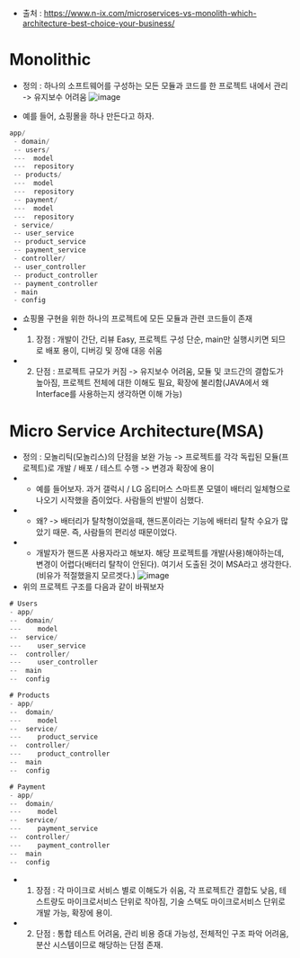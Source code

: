 * 출처 : https://www.n-ix.com/microservices-vs-monolith-which-architecture-best-choice-your-business/

Monolithic
==========
* 정의 : 하나의 소프트웨어를 구성하는 모든 모듈과 코드를 한 프로젝트 내에서 관리 -> 유지보수 어려움
  ![image](https://user-images.githubusercontent.com/70207093/176204367-d9d89639-f521-4bea-a52c-3c3686b16dfc.png)

* 예를 들어, 쇼핑몰을 하나 만든다고 하자.
```java
app/
 - domain/
 -- users/
 ---  model
 ---  repository
 -- products/
 ---  model
 ---  repository
 -- payment/
 ---  model
 ---  repository
 - service/
 -- user_service
 -- product_service
 -- payment_service
 - controller/
 -- user_controller
 -- product_controller
 -- payment_controller
 - main
 - config
```
* 쇼핑몰 구현을 위한 하나의 프로젝트에 모든 모듈과 관련 코드들이 존재
* 1) 장점 : 개발이 간단, 리뷰 Easy, 프로젝트 구성 단순, main만 실행시키면 되므로 배포 용이, 디버깅 및 장애 대응 쉬움
* 2) 단점 : 프로젝트 규모가 커짐 -> 유지보수 어려움, 모듈 및 코드간의 결합도가 높아짐, 프로젝트 전체에 대한 이해도 필요, 확장에 불리함(JAVA에서 왜 Interface를 사용하는지 생각하면 이해 가능)

Micro Service Architecture(MSA)
===============================
* 정의 : 모놀리틱(모놀리스)의 단점을 보완 가능 -> 프로젝트를 각각 독립된 모듈(프로젝트)로 개발 / 배포 / 테스트 수행 -> 변경과 확장에 용이
* * 예를 들어보자. 과거 갤럭시 / LG 옵티머스 스마트폰 모델이 배터리 일체형으로 나오기 시작했을 즘이었다. 사람들의 반발이 심했다. 
* * 왜? -> 배터리가 탈착형이었을때, 핸드폰이라는 기능에 배터리 탈착 수요가 많았기 때문. 즉, 사람들의 편리성 때문이었다.
* * 개발자가 핸드폰 사용자라고 해보자. 해당 프로젝트를 개발(사용)해야하는데, 변경이 어렵다(배터리 탈착이 안된다). 여기서 도출된 것이 MSA라고 생각한다.(비유가 적절했을지 모르겟다.)
    ![image](https://user-images.githubusercontent.com/70207093/176207196-149d568d-138a-4200-94c6-34eaa783ed8f.png)
* 위의 프로젝트 구조를 다음과 같이 바꿔보자
```java
# Users
- app/
--  domain/
---    model
--  service/
---    user_service
--  controller/
---    user_controller
--  main
--  config
```
```java
# Products
- app/
--  domain/
---    model
--  service/
---    product_service
--  controller/
---    product_controller
--  main
--  config
```
```java
# Payment
- app/
--  domain/
---    model
--  service/
---    payment_service
--  controller/
---    payment_controller
--  main
--  config
```
* 1) 장점 : 각 마이크로 서비스 별로 이해도가 쉬움, 각 프로젝트간 결합도 낮음, 테스트량도 마이크로서비스 단위로 작아짐, 기술 스택도 마이크로서비스 단위로 개발 가능, 확장에 용이.
* 2) 단점 : 통합 테스트 어려움, 관리 비용 증대 가능성, 전체적인 구조 파악 어려움, 분산 시스템이므로 해당하는 단점 존재.
